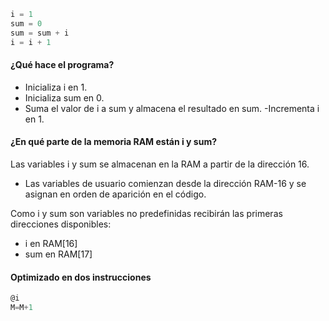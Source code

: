 ```asm
i = 1
sum = 0
sum = sum + i
i = i + 1
```

#### ¿Qué hace el programa?

- Inicializa i en 1.
- Inicializa sum en 0.
- Suma el valor de i a sum y almacena el resultado en sum.
-Incrementa i en 1.

#### ¿En qué parte de la memoria RAM están i y sum?

Las variables i y sum se almacenan en la RAM a partir de la dirección 16.

- Las variables de usuario comienzan desde la dirección RAM-16 y se asignan en orden de aparición en el código.

Como i y sum son variables no predefinidas recibirán las primeras direcciones disponibles:
- i en RAM[16]
- sum en RAM[17]

#### Optimizado en dos instrucciones

```asm
@i
M=M+1
```
